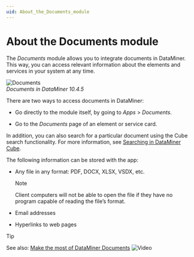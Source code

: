 ```yaml
---
uid: About_the_Documents_module
---
```


# About the Documents module

The *Documents* module allows you to integrate documents in DataMiner. This way, you can access relevant information about the elements and services in your system at any time.

![Documents](~/user-guide/images/Documents.png)<br>*Documents in DataMiner 10.4.5*

There are two ways to access documents in DataMiner:

- Go directly to the module itself, by going to *Apps* > *Documents*.

- Go to the *Documents* page of an element or service card.

In addition, you can also search for a particular document using the Cube search functionality. For more information, see [Searching in DataMiner Cube](xref:Searching_in_DataMiner_Cube).

The following information can be stored with the app:

- Any file in any format: PDF, DOCX, XLSX, VSDX, etc.

    > [!NOTE]
    > Client computers will not be able to open the file if they have no program capable of reading the file’s format.

- Email addresses

- Hyperlinks to web pages

> [!TIP]
> See also: [Make the most of DataMiner Documents](https://www.youtube.com/watch?v=8XKpSk5fm3I) ![Video](~/user-guide/images/video_Duo.png)
